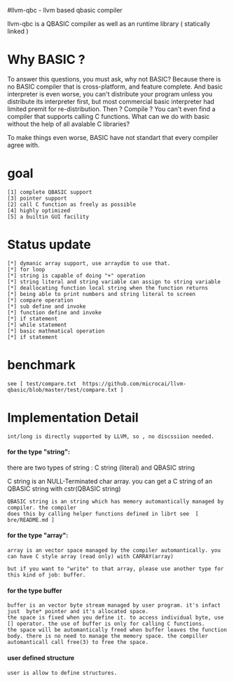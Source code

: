 #llvm-qbc - llvm based qbasic compiler

llvm-qbc is a QBASIC compiler as well as an runtime library ( statically linked )

# Why BASIC ?

To answer this questions, you must ask, why not BASIC?
Because there is no BASIC compiler that is cross-platform, and feature complete.
And basic interpreter is even worse, you can't distribute your program unless you
distribute its interpreter first, but most commercial basic interpreter had limited
premit for re-distribution. Then ? Compile ? You can't even find a compiler that supports
calling C functions. What can we do with basic without the help of all avalable C libraries?

To make things even worse, BASIC have not standart that every compiler agree with.

# goal
	[1]	complete QBASIC support
	[3] pointer support
	[2]	call C function as freely as possible
	[4] highly optimized
	[5] a builtin GUI facility

# Status update
	[*] dymanic array support, use arraydim to use that.
	[*] for loop
	[*] string is capable of doing "+" operation
	[*]	string literal and string variable can assign to string variable
	[*] deallocating function local string when the function returns
	[*]	being able to print numbers and string literal to screen
	[*] compare operation
	[*] sub define and invoke
	[*] function define and invoke
	[*] if statement
	[*] while statement
	[*] basic mathmatical operation
	[*] if statement

# benchmark
	see [ test/compare.txt  https://github.com/microcai/llvm-qbasic/blob/master/test/compare.txt ]
# Implementation Detail

	int/long is directly supported by LLVM, so , no discssiion needed.

####	for the type "string":

 there are two types of string :
		 C string (literal) and QBASIC string

C string is an NULL-Terminated char array. you can get a C string of an QBASIC string with
	cstr(QBASIC string)

	QBASIC string is an string which has memory automantically managed by compiler. the compiler
	does this by calling helper functions defined in librt see  [ bre/README.md ]

#### for the type "array":

	array is an vector space managed by the compiler automantically. you can have C style array (read only) with CARRAY(array) 

	but if you want to "write" to that array, please use another type for this kind of job: buffer.

#### for the type buffer

	buffer is an vector byte stream managed by user program. it's infact just  byte* pointer and it's allocated space.
	the space is fixed when you define it. to access individual byte, use [] operator. the use of buffer is only for calling C functions.
	the space will be automantically freed when buffer leaves the function body. there is no need to manage the memory space. the compiller automanticall call free(3) to free the space.

#### user defined structure

	user is allow to define structures. 
